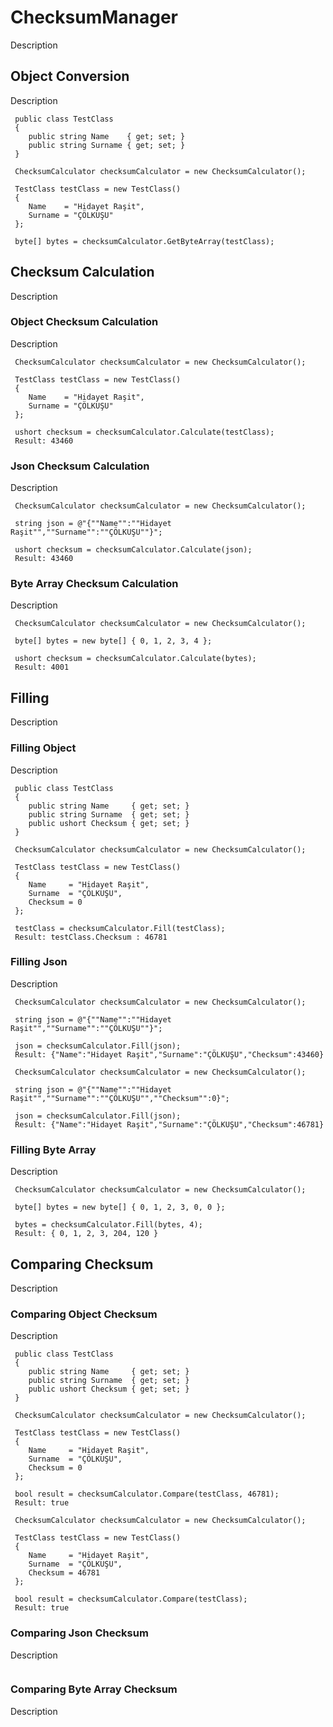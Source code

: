 # ChecksumManager

Description

## Object Conversion

Description

```
 public class TestClass
 {
    public string Name    { get; set; }
    public string Surname { get; set; }
 } 
 
 ChecksumCalculator checksumCalculator = new ChecksumCalculator();

 TestClass testClass = new TestClass()
 {
    Name    = "Hidayet Raşit",
    Surname = "ÇÖLKUŞU"
 };

 byte[] bytes = checksumCalculator.GetByteArray(testClass); 
```

## Checksum Calculation

Description

###  Object Checksum Calculation

Description

``` 
 ChecksumCalculator checksumCalculator = new ChecksumCalculator();

 TestClass testClass = new TestClass()
 {
    Name    = "Hidayet Raşit",
    Surname = "ÇÖLKUŞU"
 };

 ushort checksum = checksumCalculator.Calculate(testClass);
 Result: 43460
```


###  Json Checksum Calculation

Description

```
 ChecksumCalculator checksumCalculator = new ChecksumCalculator();
                        
 string json = @"{""Name"":""Hidayet Raşit"",""Surname"":""ÇÖLKUŞU""}";

 ushort checksum = checksumCalculator.Calculate(json);
 Result: 43460
```

###  Byte Array Checksum Calculation

Description

```
 ChecksumCalculator checksumCalculator = new ChecksumCalculator();
                        
 byte[] bytes = new byte[] { 0, 1, 2, 3, 4 };

 ushort checksum = checksumCalculator.Calculate(bytes);
 Result: 4001
```


## Filling

Description

###  Filling Object

Description

```
 public class TestClass
 {
    public string Name     { get; set; }
    public string Surname  { get; set; }
    public ushort Checksum { get; set; }
 }
 
 ChecksumCalculator checksumCalculator = new ChecksumCalculator();

 TestClass testClass = new TestClass()
 {
    Name     = "Hidayet Raşit",
    Surname  = "ÇÖLKUŞU",
    Checksum = 0
 };

 testClass = checksumCalculator.Fill(testClass); 
 Result: testClass.Checksum : 46781
```

###  Filling Json

Description

```
 ChecksumCalculator checksumCalculator = new ChecksumCalculator();

 string json = @"{""Name"":""Hidayet Raşit"",""Surname"":""ÇÖLKUŞU""}";

 json = checksumCalculator.Fill(json);
 Result: {"Name":"Hidayet Raşit","Surname":"ÇÖLKUŞU","Checksum":43460}
```

```
 ChecksumCalculator checksumCalculator = new ChecksumCalculator();

 string json = @"{""Name"":""Hidayet Raşit"",""Surname"":""ÇÖLKUŞU"",""Checksum"":0}";

 json = checksumCalculator.Fill(json);
 Result: {"Name":"Hidayet Raşit","Surname":"ÇÖLKUŞU","Checksum":46781}
```

###  Filling Byte Array

Description

```
 ChecksumCalculator checksumCalculator = new ChecksumCalculator();

 byte[] bytes = new byte[] { 0, 1, 2, 3, 0, 0 };

 bytes = checksumCalculator.Fill(bytes, 4);
 Result: { 0, 1, 2, 3, 204, 120 }
```


##  Comparing Checksum

Description


###  Comparing Object Checksum

Description

```
 public class TestClass
 {
    public string Name     { get; set; }
    public string Surname  { get; set; }
    public ushort Checksum { get; set; }
 }
 
 ChecksumCalculator checksumCalculator = new ChecksumCalculator();

 TestClass testClass = new TestClass()
 {
    Name     = "Hidayet Raşit",
    Surname  = "ÇÖLKUŞU",
    Checksum = 0
 };

 bool result = checksumCalculator.Compare(testClass, 46781);
 Result: true
```

``` 
 ChecksumCalculator checksumCalculator = new ChecksumCalculator();

 TestClass testClass = new TestClass()
 {
    Name     = "Hidayet Raşit",
    Surname  = "ÇÖLKUŞU",
    Checksum = 46781
 };

 bool result = checksumCalculator.Compare(testClass);
 Result: true
```

###  Comparing Json Checksum

Description

```
```

###  Comparing Byte Array Checksum

Description

```
```
